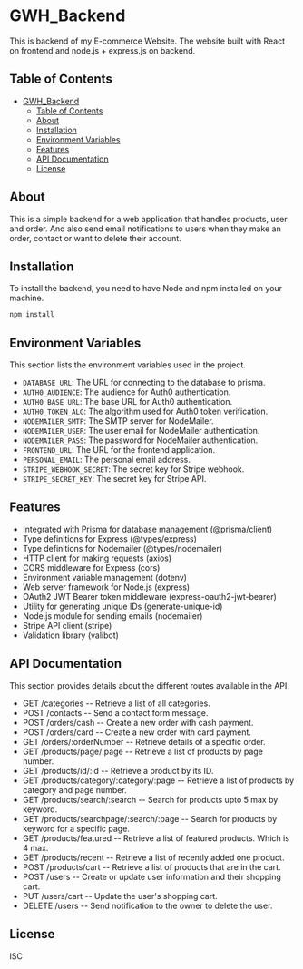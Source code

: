 # GWH_Backend

This is backend of my E-commerce Website. The website built with React on frontend and node.js + express.js on backend.

## Table of Contents

- [GWH_Backend](#gwh_backend)
  - [Table of Contents](#table-of-contents)
  - [About](#about)
  - [Installation](#installation)
  - [Environment Variables](#environment-variables)
  - [Features](#features)
  - [API Documentation](#api-documentation)
  - [License](#license)

## About

This is a simple backend for a web application that handles products, user and order. And also send email notifications to users when they make an order, contact or want to delete their account.

## Installation

To install the backend, you need to have Node and npm installed on your machine.

```bash
npm install
```

## Environment Variables

This section lists the environment variables used in the project.

- `DATABASE_URL`: The URL for connecting to the database to prisma.
- `AUTH0_AUDIENCE`: The audience for Auth0 authentication.
- `AUTH0_BASE_URL`: The base URL for Auth0 authentication.
- `AUTH0_TOKEN_ALG`: The algorithm used for Auth0 token verification.
- `NODEMAILER_SMTP`: The SMTP server for NodeMailer.
- `NODEMAILER_USER`: The user email for NodeMailer authentication.
- `NODEMAILER_PASS`: The password for NodeMailer authentication.
- `FRONTEND_URL`: The URL for the frontend application.
- `PERSONAL_EMAIL`: The personal email address.
- `STRIPE_WEBHOOK_SECRET`: The secret key for Stripe webhook.
- `STRIPE_SECRET_KEY`: The secret key for Stripe API.

## Features

- Integrated with Prisma for database management (@prisma/client)
- Type definitions for Express (@types/express)
- Type definitions for Nodemailer (@types/nodemailer)
- HTTP client for making requests (axios)
- CORS middleware for Express (cors)
- Environment variable management (dotenv)
- Web server framework for Node.js (express)
- OAuth2 JWT Bearer token middleware (express-oauth2-jwt-bearer)
- Utility for generating unique IDs (generate-unique-id)
- Node.js module for sending emails (nodemailer)
- Stripe API client (stripe)
- Validation library (valibot)

## API Documentation

This section provides details about the different routes available in the API.

- GET /categories -- Retrieve a list of all categories.
- POST /contacts -- Send a contact form message.
- POST /orders/cash -- Create a new order with cash payment.
- POST /orders/card -- Create a new order with card payment.
- GET /orders/:orderNumber -- Retrieve details of a specific order.
- GET /products/page/:page -- Retrieve a list of products by page number.
- GET /products/id/:id -- Retrieve a product by its ID.
- GET /products/category/:category/:page -- Retrieve a list of products by category and page number.
- GET /products/search/:search -- Search for products upto 5 max by keyword.
- GET /products/searchpage/:search/:page -- Search for products by keyword for a specific page.
- GET /products/featured -- Retrieve a list of featured products. Which is 4 max.
- GET /products/recent -- Retrieve a list of recently added one product.
- POST /products/cart -- Retrieve a list of products that are in the cart.
- POST /users -- Create or update user information and their shopping cart.
- PUT /users/cart -- Update the user's shopping cart.
- DELETE /users -- Send notification to the owner to delete the user.

## License

ISC
